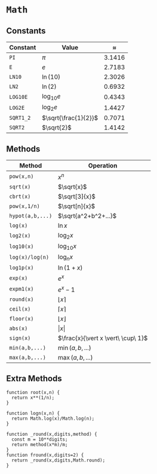 # `Math`

## Constants

| Constant | Value | $\approx$ |
|--|--|--|
| `PI` | $\pi$ | 3.1416 |
| `E` | $e$ | 2.7183 |
| `LN10` | $\ln(10)$ | 2.3026 |
| `LN2` | $\ln(2)$ | 0.6932 |
| `LOG10E` | $\log_{10} e$ | 0.4343 |
| `LOG2E` | $\log_2 e$ | 1.4427 |
| `SQRT1_2` | $\sqrt{\frac{1}{2}}$ | 0.7071 |
| `SQRT2` | $\sqrt{2}$ | 1.4142 |

## Methods

| Method | Operation |
|--|--|
| `pow(x,n)` | $x^n$ |
| `sqrt(x)` | $\sqrt{x}$ |
| `cbrt(x)` | $\sqrt[3]{x}$ |
| `pow(x,1/n)` | $\sqrt[n]{x}$ |
| `hypot(a,b,...)` | $\sqrt{a^2+b^2+...}$ |
| `log(x)` | $\ln x$ |
| `log2(x)` | $\log_2 x$ |
| `log10(x)` | $\log_{10} x$ |
| `log(x)/log(n)` | $\log_n x$ |
| `log1p(x)` | $\ln(1+x)$ |
| `exp(x)` | $e^x$ |
| `expm1(x)` | $e^x - 1$ |
| `round(x)` | $\lfloor x \rceil$ |
| `ceil(x)` | $\lceil x \rceil$ |
| `floor(x)` | $\lfloor x \rfloor$ |
| `abs(x)` | $\vert x \vert$ |
| `sign(x)` | $\frac{x}{\vert x \vert\ \cup\ 1}$ |
| `min(a,b,...)` | $\min(a,b,...)$ |
| `max(a,b,...)` | $\max(a,b,...)$ |

## Extra Methods

```
function root(x,n) {
  return x**(1/n);
}

function logn(x,n) {
  return Math.log(x)/Math.log(n);
}

function _round(x,digits,method) {
  const m = 10**digits;
  return method(x*m)/m;
}
function fround(x,digits=2) {
  return _round(x,digits,Math.round);
}
```
